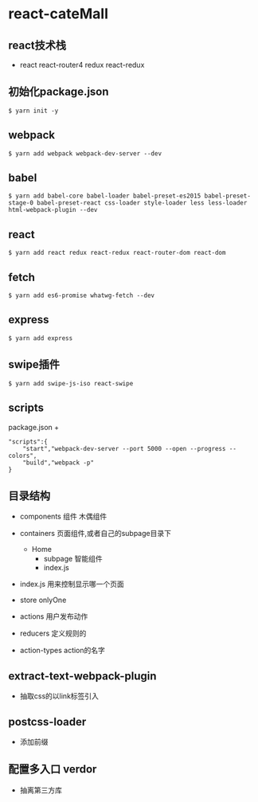 # react-cateMall

## react技术栈
- react react-router4 redux react-redux
## 初始化package.json
```
$ yarn init -y
```
## webpack
```
$ yarn add webpack webpack-dev-server --dev
```
## babel
```
$ yarn add babel-core babel-loader babel-preset-es2015 babel-preset-stage-0 babel-preset-react css-loader style-loader less less-loader html-webpack-plugin --dev
```
## react
```
$ yarn add react redux react-redux react-router-dom react-dom
```
## fetch
```
$ yarn add es6-promise whatwg-fetch --dev
```
## express
```
$ yarn add express
```
## swipe插件
```
$ yarn add swipe-js-iso react-swipe
```
## scripts
package.json + 
```
"scripts":{
    "start","webpack-dev-server --port 5000 --open --progress --colors",
    "build","webpack -p"
}
```

## 目录结构
- components 组件 木偶组件
- containers 页面组件,或者自己的subpage目录下
    - Home
        - subpage 智能组件
        - index.js
- index.js 用来控制显示哪一个页面

- store onlyOne
- actions 用户发布动作
- reducers 定义规则的
- action-types action的名字


## extract-text-webpack-plugin
- 抽取css的以link标签引入

## postcss-loader
- 添加前缀

## 配置多入口 verdor
- 抽离第三方库
